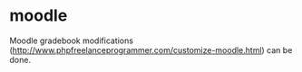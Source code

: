 moodle
======

Moodle gradebook modifications (http://www.phpfreelanceprogrammer.com/customize-moodle.html) can be done.
